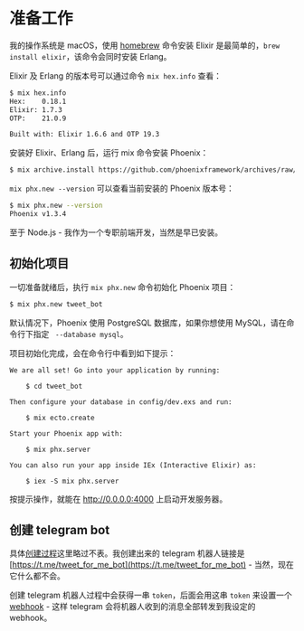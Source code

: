 # 准备工作

我的操作系统是 macOS，使用 [homebrew](https://brew.sh/) 命令安装 Elixir 是最简单的，`brew install elixir`，该命令会同时安装 Erlang。

Elixir 及 Erlang 的版本号可以通过命令 `mix hex.info` 查看：

```sh
$ mix hex.info
Hex:    0.18.1
Elixir: 1.7.3
OTP:    21.0.9

Built with: Elixir 1.6.6 and OTP 19.3
```

安装好 Elixir、Erlang 后，运行 mix 命令安装 Phoenix：

```sh
$ mix archive.install https://github.com/phoenixframework/archives/raw/master/phx_new.ez
```

`mix phx.new --version` 可以查看当前安装的 Phoenix 版本号：

```sh
$ mix phx.new --version
Phoenix v1.3.4
```
至于 Node.js - 我作为一个专职前端开发，当然是早已安装。

## 初始化项目

一切准备就绪后，执行 `mix phx.new` 命令初始化 Phoenix 项目：

```sh
$ mix phx.new tweet_bot
```
默认情况下，Phoenix 使用 PostgreSQL 数据库，如果你想使用 MySQL，请在命令行下指定 ` --database mysql`。

项目初始化完成，会在命令行中看到如下提示：

```
We are all set! Go into your application by running:

    $ cd tweet_bot

Then configure your database in config/dev.exs and run:

    $ mix ecto.create

Start your Phoenix app with:

    $ mix phx.server

You can also run your app inside IEx (Interactive Elixir) as:

    $ iex -S mix phx.server
```
按提示操作，就能在 http://0.0.0.0:4000 上启动开发服务器。

## 创建 telegram bot

具体[创建过程](https://core.telegram.org/bots#3-how-do-i-create-a-bot)这里略过不表。我创建出来的 telegram 机器人链接是 [https://t.me/tweet_for_me_bot](https://t.me/tweet_for_me_bot) - 当然，现在它什么都不会。

创建 telegram 机器人过程中会获得一串 `token`，后面会用这串 `token` 来设置一个 [webhook](https://core.telegram.org/bots/api#setwebhook) - 这样 telegram 会将机器人收到的消息全部转发到我设定的 webhook。